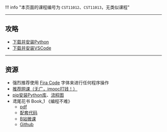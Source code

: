 !!! info "本页面的课程编号为 `CST11012`、`CST11013`，无类似课程"

---

## 攻略
- [下载并安装Python](../../技巧/下载并安装Python.md)
- [下载并安装VSCode](../../技巧/下载并安装VSCode.md)

---

## 资源
- 强烈推荐使用 [Fira Code](../../技巧/下载并安装FiraCode.md) 字体来进行任何程序操作
- [推荐网课（无广，imooc打钱！）](https://www.imooc.com/learn/1261)  
- [pip安装Python库](../../技巧/pip安装Python库.md)、[流程图](../../技巧/流程图.md)
- 鸢尾花书 Book_1 《编程不难》  
    - [pdf](https://lz.qaiu.top/parser?url=https://cqu-openlib.lanzout.com/ifTOc1upbsbc)  
    - [配套代码](https://lz.qaiu.top/parser?url=https://cqu-openlib.lanzout.com/i4Wu51upbtsf)  
    - [B站微课](https://space.bilibili.com/513194466)  
    - [Github](https://github.com/Visualize-ML/Book1_Python-For-Beginners)  